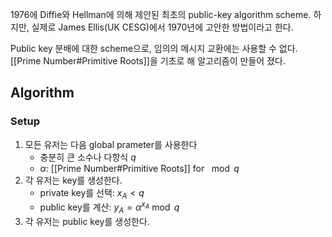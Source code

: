 1976에 Diffie와 Hellman에 의해 제안된 최초의 public-key algorithm scheme. 하지만, 실제로 James Ellis(UK CESG)에서 1970년에 고안한 방법이라고 한다. 

Public key 분배에 대한 scheme으로, 임의의 메시지 교환에는 사용할 수 없다. [[Prime Number#Primitive Roots]]을 기초로 해 알고리즘이 만들어 졌다. 
## Algorithm
### Setup
1. 모든 유저는 다음 global prameter를 사용한다
	+ 충분히 큰 소수나 다항식 $q$
	+ $\alpha$: [[Prime Number#Primitive Roots]] for $\mod q$
2. 각 유저는 key를 생성한다.
	+ private key를 선택: $x_A<q$
	+ public key를 계산: $y_A = \alpha^{x_A} \bmod q$
3. 각 유저는 public key를 생성한다.